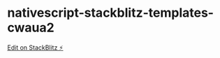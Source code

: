 # nativescript-stackblitz-templates-cwaua2

[Edit on StackBlitz ⚡️](https://stackblitz.com/edit/nativescript-stackblitz-templates-cwaua2)